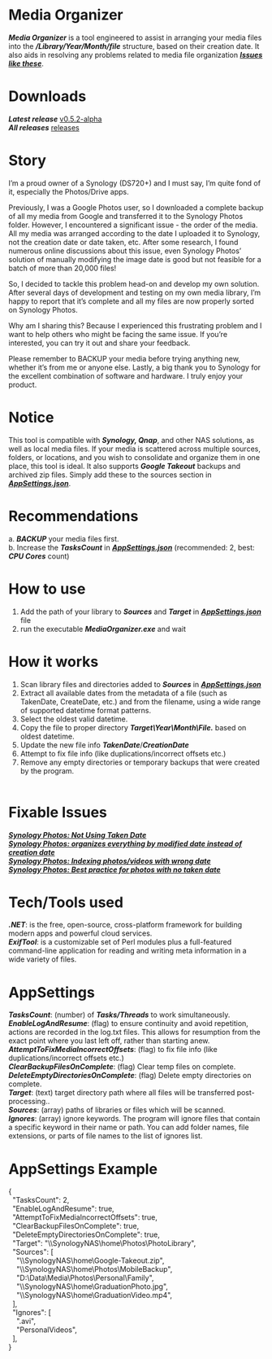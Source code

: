 # Media Organizer
<b>*Media Organizer*</b> is a tool engineered to assist in arranging your media files into the <b>*/Library/Year/Month/file*</b> structure, based on their creation date. It also aids in resolving any problems related to media file organization <b>*[Issues like these](#Fixable-Issues)*</b>.

# Downloads
<b>*Latest release*</b> [v0.5.2-alpha](https://github.com/BenSabry/MediaOrganizer/releases/tag/v0.5.2-alpha)<br />
<b>*All releases*</b> [releases](https://github.com/BenSabry/MediaOrganizer/releases)

# Story
I’m a proud owner of a Synology (DS720+) and I must say, I’m quite fond of it, especially the Photos/Drive apps.<br />

Previously, I was a Google Photos user, so I downloaded a complete backup of all my media from Google and transferred it to the Synology Photos folder. However, I encountered a significant issue - the order of the media. All my media was arranged according to the date I uploaded it to Synology, not the creation date or date taken, etc. After some research, I found numerous online discussions about this issue, even Synology Photos’ solution of manually modifying the image date is good but not feasible for a batch of more than 20,000 files!<br />

So, I decided to tackle this problem head-on and develop my own solution. After several days of development and testing on my own media library, I’m happy to report that it’s complete and all my files are now properly sorted on Synology Photos.<br />

Why am I sharing this? Because I experienced this frustrating problem and I want to help others who might be facing the same issue. If you’re interested, you can try it out and share your feedback.<br />

Please remember to BACKUP your media before trying anything new, whether it’s from me or anyone else. Lastly, a big thank you to Synology for the excellent combination of software and hardware. I truly enjoy your product.

# Notice
This tool is compatible with <b>*Synology, Qnap*</b>, and other NAS solutions, as well as local media files. If your media is scattered across multiple sources, folders, or locations, and you wish to consolidate and organize them in one place, this tool is ideal. It also supports <b>*Google Takeout*</b> backups and archived zip files. Simply add these to the sources section in <b>*[AppSettings.json](#AppSettings)*</b>.

# Recommendations
a. <b>*BACKUP*</b> your media files first.<br />
b. Increase the <b>*TasksCount*</b> in <b>*[AppSettings.json](#AppSettings)*</b> (recommended: 2, best: <b>*CPU Cores*</b> count)<br />

# How to use
1. Add the path of your library to <b>*Sources*</b> and <b>*Target*</b> in <b>*[AppSettings.json](#AppSettings)*</b> file<br />
2. run the executable <b>*MediaOrganizer.exe*</b> and wait<br />

# How it works
1. Scan library files and directories added to <b>*Sources*</b> in <b>*[AppSettings.json](#AppSettings)*</b><br />
2. Extract all available dates from the metadata of a file (such as TakenDate, CreateDate, etc.) and from the filename, using a wide range of supported datetime format patterns.
3. Select the oldest valid datetime.
4. Copy the file to proper directory <b>*Target\Year\Month\File.*</b> based on oldest datetime.<br />
5. Update the new file info <b>*TakenDate*</b>/<b>*CreationDate*</b>
6. Attempt to fix file info (like duplications/incorrect offsets etc.)<br />
7. Remove any empty directories or temporary backups that were created by the program.<br /><br />


# Fixable Issues
[<b>*Synology Photos: Not Using Taken Date*</b>](https://www.reddit.com/r/synology/comments/kgy604/synology_photos_not_using_taken_date/)<br />
[<b>*Synology Photos: organizes everything by modified date instead of creation date*</b>](https://www.reddit.com/r/synology/comments/120jsvk/synology_photos_organizes_everything_by_modified/)<br />
[<b>*Synology Photos: Indexing photos/videos with wrong date*</b>](https://www.reddit.com/r/synology/comments/qj9wya/synology_photos_indexing_photosvideos_with_wrong/)<br />
[<b>*Synology Photos: Best practice for photos with no taken date*</b>](https://www.reddit.com/r/synology/comments/rn5cvm/best_practice_for_photos_with_no_taken_date/)<br />

# Tech/Tools used
<b>*.NET*</b>: is the free, open-source, cross-platform framework for building modern apps and powerful cloud services.<br />
<b>*ExifTool*</b>: is a customizable set of Perl modules plus a full-featured command-line application for reading and writing meta information in a wide variety of files.<br />

# AppSettings
<b>*TasksCount*</b>: (number) of <b>*Tasks/Threads*</b> to work simultaneously.<br />
<b>*EnableLogAndResume*</b>: (flag) to ensure continuity and avoid repetition, actions are recorded in the log.txt files. This allows for resumption from the exact point where you last left off, rather than starting anew.<br />
<b>*AttemptToFixMediaIncorrectOffsets*</b>: (flag) to fix file info (like duplications/incorrect offsets etc.)<br />
<b>*ClearBackupFilesOnComplete*</b>: (flag) Clear temp files on complete.<br />
<b>*DeleteEmptyDirectoriesOnComplete*</b>: (flag) Delete empty directories on complete.<br />
<b>*Target*</b>: (text) target directory path where all files will be transferred post-processing..<br />
<b>*Sources*</b>: (array) paths of libraries or files which will be scanned.<br />
<b>*Ignores*</b>: (array) ignore keywords. The program will ignore files that contain a specific keyword in their name or path. You can add folder names, file extensions, or parts of file names to the list of ignores list.<br />

# AppSettings Example
{<br />
&nbsp;&nbsp;"TasksCount": 2,<br />
&nbsp;&nbsp;"EnableLogAndResume": true,<br />
&nbsp;&nbsp;"AttemptToFixMediaIncorrectOffsets": true,<br />
&nbsp;&nbsp;"ClearBackupFilesOnComplete": true,<br />
&nbsp;&nbsp;"DeleteEmptyDirectoriesOnComplete": true,<br />
&nbsp;&nbsp;"Target": "\\\\SynologyNAS\\home\\Photos\\PhotoLibrary",<br />
&nbsp;&nbsp;"Sources": [<br />
&nbsp;&nbsp;&nbsp;&nbsp;"\\\\SynologyNAS\\home\\Google-Takeout.zip",<br />
&nbsp;&nbsp;&nbsp;&nbsp;"\\\\SynologyNAS\\home\\Photos\\MobileBackup",<br />
&nbsp;&nbsp;&nbsp;&nbsp;"D:\\Data\\Media\\Photos\\Personal\\Family",<br />
&nbsp;&nbsp;&nbsp;&nbsp;"\\\\SynologyNAS\\home\\GraduationPhoto.jpg",<br />
&nbsp;&nbsp;&nbsp;&nbsp;"\\\\SynologyNAS\\home\\GraduationVideo.mp4",<br />
&nbsp;&nbsp;],<br />
&nbsp;&nbsp;"Ignores": [<br />
&nbsp;&nbsp;&nbsp;&nbsp;".avi",<br />
&nbsp;&nbsp;&nbsp;&nbsp;"PersonalVideos",<br />
&nbsp;&nbsp;],<br />
}<br />
